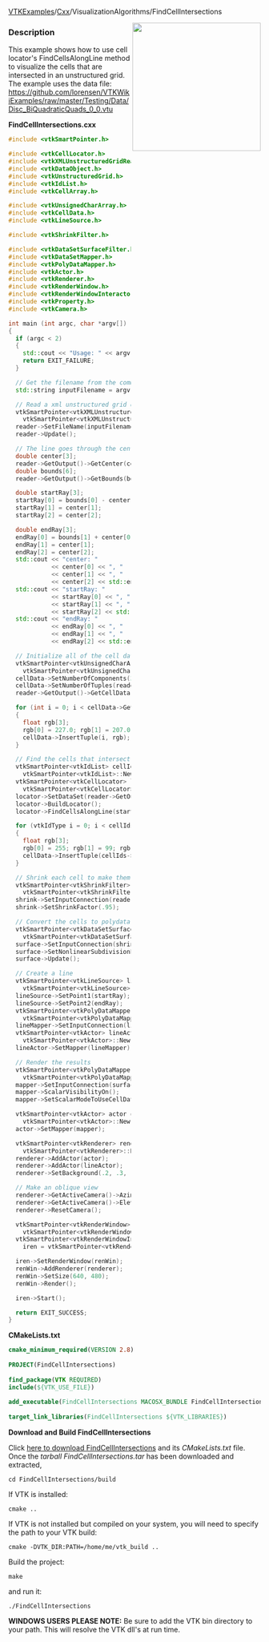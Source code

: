 [VTKExamples](/home/)/[Cxx](/Cxx)/VisualizationAlgorithms/FindCellIntersections

<img align="right" src="https://github.com/lorensen/VTKExamples/blob/gh-pages/Testing/Baseline/VisualizationAlgorithms/TestFindCellIntersections.png?raw=true" width="256" />

### Description
This example shows how to use cell locator's FindCellsAlongLine method to visualize the cells that are intersected in an unstructured grid. The example uses the data file:
https://github.com/lorensen/VTKWikiExamples/raw/master/Testing/Data/Disc_BiQuadraticQuads_0_0.vtu

**FindCellIntersections.cxx**
```c++
#include <vtkSmartPointer.h>

#include <vtkCellLocator.h>
#include <vtkXMLUnstructuredGridReader.h>
#include <vtkDataObject.h>
#include <vtkUnstructuredGrid.h>
#include <vtkIdList.h>
#include <vtkCellArray.h>

#include <vtkUnsignedCharArray.h>
#include <vtkCellData.h>
#include <vtkLineSource.h>

#include <vtkShrinkFilter.h>

#include <vtkDataSetSurfaceFilter.h>
#include <vtkDataSetMapper.h>
#include <vtkPolyDataMapper.h>
#include <vtkActor.h>
#include <vtkRenderer.h>
#include <vtkRenderWindow.h>
#include <vtkRenderWindowInteractor.h>
#include <vtkProperty.h>
#include <vtkCamera.h>

int main (int argc, char *argv[])
{
  if (argc < 2)
  {
    std::cout << "Usage: " << argv[0] << " filename.vtu" << std::endl;
    return EXIT_FAILURE;
  }

  // Get the filename from the command line
  std::string inputFilename = argv[1];

  // Read a xml unstructured grid dataset
  vtkSmartPointer<vtkXMLUnstructuredGridReader> reader =
    vtkSmartPointer<vtkXMLUnstructuredGridReader>::New();
  reader->SetFileName(inputFilename.c_str());
  reader->Update();

  // The line goes through the center of the data and runs along the x axis
  double center[3];
  reader->GetOutput()->GetCenter(center);
  double bounds[6];
  reader->GetOutput()->GetBounds(bounds);

  double startRay[3];
  startRay[0] = bounds[0] - center[0];
  startRay[1] = center[1];
  startRay[2] = center[2];

  double endRay[3];
  endRay[0] = bounds[1] + center[0];
  endRay[1] = center[1];
  endRay[2] = center[2];
  std::cout << "center: "
            << center[0] << ", "
            << center[1] << ", "
            << center[2] << std::endl;
  std::cout << "startRay: "
            << startRay[0] << ", "
            << startRay[1] << ", "
            << startRay[2] << std::endl;
  std::cout << "endRay: "
            << endRay[0] << ", "
            << endRay[1] << ", "
            << endRay[2] << std::endl;

  // Initialize all of the cell data colors
  vtkSmartPointer<vtkUnsignedCharArray> cellData =
    vtkSmartPointer<vtkUnsignedCharArray>::New();
  cellData->SetNumberOfComponents(3);
  cellData->SetNumberOfTuples(reader->GetOutput()->GetNumberOfCells());
  reader->GetOutput()->GetCellData()->SetScalars(cellData);

  for (int i = 0; i < cellData->GetNumberOfTuples(); ++i)
  {
    float rgb[3];
    rgb[0] = 227.0; rgb[1] = 207.0; rgb[2] =  87.0; // banana
    cellData->InsertTuple(i, rgb);
  }

  // Find the cells that intersect the line and color those cells
  vtkSmartPointer<vtkIdList> cellIds =
    vtkSmartPointer<vtkIdList>::New();
  vtkSmartPointer<vtkCellLocator> locator =
    vtkSmartPointer<vtkCellLocator>::New();
  locator->SetDataSet(reader->GetOutput());
  locator->BuildLocator();
  locator->FindCellsAlongLine(startRay, endRay, .001, cellIds);

  for (vtkIdType i = 0; i < cellIds->GetNumberOfIds(); ++i)
  {
    float rgb[3];
    rgb[0] = 255; rgb[1] = 99; rgb[2] = 71; // tomato
    cellData->InsertTuple(cellIds->GetId(i), rgb);
  }

  // Shrink each cell to make them visible
  vtkSmartPointer<vtkShrinkFilter> shrink =
    vtkSmartPointer<vtkShrinkFilter>::New();
  shrink->SetInputConnection(reader->GetOutputPort());
  shrink->SetShrinkFactor(.95);

  // Convert the cells to polydata
  vtkSmartPointer<vtkDataSetSurfaceFilter> surface =
    vtkSmartPointer<vtkDataSetSurfaceFilter>::New();
  surface->SetInputConnection(shrink->GetOutputPort());
  surface->SetNonlinearSubdivisionLevel(2);
  surface->Update();

  // Create a line
  vtkSmartPointer<vtkLineSource> lineSource =
    vtkSmartPointer<vtkLineSource>::New();
  lineSource->SetPoint1(startRay);
  lineSource->SetPoint2(endRay);
  vtkSmartPointer<vtkPolyDataMapper> lineMapper =
    vtkSmartPointer<vtkPolyDataMapper>::New();
  lineMapper->SetInputConnection(lineSource->GetOutputPort());
  vtkSmartPointer<vtkActor> lineActor =
    vtkSmartPointer<vtkActor>::New();
  lineActor->SetMapper(lineMapper);

  // Render the results
  vtkSmartPointer<vtkPolyDataMapper> mapper =
    vtkSmartPointer<vtkPolyDataMapper>::New();
  mapper->SetInputConnection(surface->GetOutputPort());
  mapper->ScalarVisibilityOn();
  mapper->SetScalarModeToUseCellData();

  vtkSmartPointer<vtkActor> actor =
    vtkSmartPointer<vtkActor>::New();
  actor->SetMapper(mapper);

  vtkSmartPointer<vtkRenderer> renderer =
    vtkSmartPointer<vtkRenderer>::New();
  renderer->AddActor(actor);
  renderer->AddActor(lineActor);
  renderer->SetBackground(.2, .3, .4);

  // Make an oblique view
  renderer->GetActiveCamera()->Azimuth(30);
  renderer->GetActiveCamera()->Elevation(30);
  renderer->ResetCamera();

  vtkSmartPointer<vtkRenderWindow> renWin =
    vtkSmartPointer<vtkRenderWindow>::New();
  vtkSmartPointer<vtkRenderWindowInteractor>
    iren = vtkSmartPointer<vtkRenderWindowInteractor>::New();

  iren->SetRenderWindow(renWin);
  renWin->AddRenderer(renderer);
  renWin->SetSize(640, 480);
  renWin->Render();

  iren->Start();

  return EXIT_SUCCESS;
}
```
**CMakeLists.txt**
```cmake
cmake_minimum_required(VERSION 2.8)
 
PROJECT(FindCellIntersections)
 
find_package(VTK REQUIRED)
include(${VTK_USE_FILE})
 
add_executable(FindCellIntersections MACOSX_BUNDLE FindCellIntersections.cxx)
 
target_link_libraries(FindCellIntersections ${VTK_LIBRARIES})
```

**Download and Build FindCellIntersections**

Click [here to download FindCellIntersections](https://github.com/lorensen/VTKWikiExamplesTarballs/raw/master/FindCellIntersections.tar) and its *CMakeLists.txt* file.
Once the *tarball FindCellIntersections.tar* has been downloaded and extracted,
```
cd FindCellIntersections/build 
```
If VTK is installed:
```
cmake ..
```
If VTK is not installed but compiled on your system, you will need to specify the path to your VTK build:
```
cmake -DVTK_DIR:PATH=/home/me/vtk_build ..
```
Build the project:
```
make
```
and run it:
```
./FindCellIntersections
```
**WINDOWS USERS PLEASE NOTE:** Be sure to add the VTK bin directory to your path. This will resolve the VTK dll's at run time.

